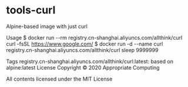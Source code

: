 # tools-curl
Alpine-based image with just curl

Usage
$ docker run --rm registry.cn-shanghai.aliyuncs.com/allthink/curl curl -fsSL https://www.google.com/
$ docker run -d --name curl registry.cn-shanghai.aliyuncs.com/allthink/curl sleep 9999999

Tags
registry.cn-shanghai.aliyuncs.com/allthink/curl:latest: based on alpine:latest
License
Copyright © 2020 Appropriate Computing

All contents licensed under the MIT License
